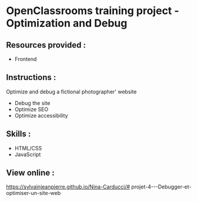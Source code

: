 # OpenClassrooms training project - Optimization and Debug

## Resources provided :
- Frontend

## Instructions :
Optimize and debug a fictional photographer' website
- Debug the site
- Optimize SEO
- Optimize accessibility

## Skills :
- HTML/CSS
- JavaScript

## View online :
https://sylvainjeanpierre.github.io/Nina-Carducci/#   p r o j e t - 4 - - - D e b u g g e r - e t - o p t i m i s e r - u n - s i t e - w e b  
 